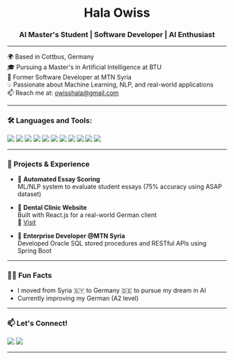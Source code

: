 <h1 align="center">Hala Owiss</h1>
<h3 align="center">AI Master's Student | Software Developer | AI Enthusiast</h3>

---

🌍 Based in Cottbus, Germany  
🎓 Pursuing a Master's in Artificial Intelligence at BTU  
💼 Former Software Developer at MTN Syria  
💡 Passionate about Machine Learning, NLP, and real-world applications  
📫 Reach me at: owisshala@gmail.com  

---

### 🛠️ Languages and Tools:

<p align="left">
  <img src="https://img.shields.io/badge/Python-3776AB?style=flat&logo=python&logoColor=white" />
  <img src="https://img.shields.io/badge/Java-007396?style=flat&logo=java&logoColor=white" />
  <img src="https://img.shields.io/badge/Spring_Boot-6DB33F?style=flat&logo=spring-boot&logoColor=white" />
  <img src="https://img.shields.io/badge/React-20232A?style=flat&logo=react&logoColor=61DAFB" />
  <img src="https://img.shields.io/badge/SQL-003B57?style=flat&logo=postgresql&logoColor=white" />
  <img src="https://img.shields.io/badge/TensorFlow-FF6F00?style=flat&logo=tensorflow&logoColor=white" />
  <img src="https://img.shields.io/badge/PyTorch-EE4C2C?style=flat&logo=pytorch&logoColor=white" />
  <img src="https://img.shields.io/badge/Scikit--learn-F7931E?style=flat&logo=scikit-learn&logoColor=white" />
  <img src="https://img.shields.io/badge/Numpy-013243?style=flat&logo=numpy&logoColor=white" />
  <img src="https://img.shields.io/badge/Pandas-150458?style=flat&logo=pandas&logoColor=white" />
  <img src="https://img.shields.io/badge/Seaborn-3776AB?style=flat&logo=python&logoColor=white" />
</p>

---

### 📌 Projects & Experience

- 📝 **Automated Essay Scoring**  
  ML/NLP system to evaluate student essays (75% accuracy using ASAP dataset)

- 🦷 **Dental Clinic Website**  
  Built with React.js for a real-world German client  
  🔗 [Visit](https://zahnzentrum-koenigslutter.de)

- 🏢 **Enterprise Developer @MTN Syria**  
  Developed Oracle SQL stored procedures and RESTful APIs using Spring Boot

---

### 🙋‍♀️ Fun Facts
- I moved from Syria 🇸🇾 to Germany 🇩🇪 to pursue my dream in AI  
- Currently improving my German (A2 level)

---

### 📫 Let's Connect!

<a href="mailto:owisshala@gmail.com"><img src="https://img.shields.io/badge/Gmail-D14836?style=flat&logo=gmail&logoColor=white"></a>
<a href="https://www.linkedin.com/in/halaowiss"><img src="https://img.shields.io/badge/LinkedIn-blue?style=flat&logo=linkedin&logoColor=white"></a>

---
